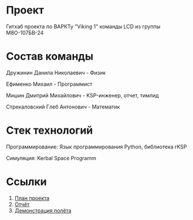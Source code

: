 # Проект
Гитхаб проекта по ВАРКТу "Viking 1" команды LCD из группы М8О-107БВ-24 

# Состав команды 
Дружинин Данила Николаевич - Физик

Ефименко Михаил - Программист

Мишин Дмитрий Михайлович - KSP-инженер, отчет, тимлид

Стрекаловский Глеб Антонович - Математик

# Стек технологий
Программирование: Язык программирования Python, библиотека rKSP

Симуляция: Kerbal Space Programm

# Ссылки
1. [План проекта](https://docs.google.com/document/d/1TRsWEuXkcrEdjo9ki8rPN9XOeBeQ2YD5eTJG59g8iw8/edit?usp=sharing)
2. [Отчёт](https://disk.yandex.ru/i/kEVPmv4ymwqSXA)
3. [Демонстрация полёта]()
